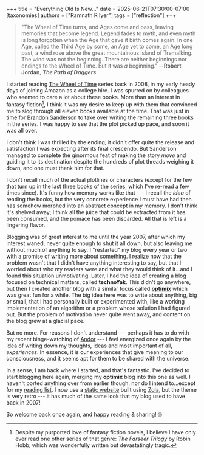 +++
title = "Everything Old Is New..."
date = 2025-06-21T07:30:00-07:00
[taxonomies]
authors = ["Ramnath R Iyer"]
tags = ["reflection"]
+++

> "The Wheel of Time turns, and Ages come and pass, leaving memories that become legend. Legend
> fades to myth, and even myth is long forgotten when the Age that gave it birth comes again. In one
> Age, called the Third Age by some, an Age yet to come, an Age long past, a wind rose above the
> great mountainous island of Tremalking. The wind was not the beginning. There are neither
> beginnings nor endings to the Wheel of Time. But it was *a* beginning." --**Robert Jordan**,
> ***The Path of Daggers***

I started reading [The Wheel of Time](https://en.wikipedia.org/wiki/The_Wheel_of_Time) series back
in 2008, in my early heady days of joining Amazon as a college hire. I was spurred on by colleagues
who seemed to care a lot about these books. More than an interest in fantasy fiction[^1], I think it
was my desire to keep up with them that convinced me to slog through all eleven books available at
the time. That was just in time for [Brandon Sanderson](https://www.brandonsanderson.com) to take
over writing the remaining three books in the series. I was happy to see that the plot picked up
pace, and soon it was all over.

I don't think I was thrilled by the ending; it didn't offer quite the release and satisfaction I was
expecting after its final crescendo. But Sanderson managed to complete the ginormous feat of making
the story *move* and guiding it to its destination despite the hundreds of plot threads weighing it
down, and one must thank him for that.

I don't recall much of the actual plotlines or characters (except for the few that turn up in the
last three books of the series, which I've re-read a few times since). It's funny how memory works
like that --- I recall the *idea* of reading the books, but the very concrete experience I must have
had then has somehow morphed into an abstract concept in my memory. I don't think it's shelved away;
I think all the juice that could be extracted from it has been consumed, and the pomace has been
discarded. All that is left is a lingering flavor.

Blogging was of great interest to me until the year 2007, after which my interest waned, never quite
enough to shut it all down, but also leaving me without much of anything to say. I "restarted" my
blog every year or two with a promise of writing more about something. I realize now that the
problem wasn't that I didn't have anything interesting to say, but that I worried about who my
readers were and what they would think of it...and I found this situation unmotivating. Later, I had
the idea of creating a blog focused on technical matters, called **technoYak**. This didn't go
anywhere, but then I created another blog with a similar focus called
[**optimix**](https://optimix.dev) which was great fun for a while. The big idea here was to write
about anything, big or small, that I had personally built or experimented with, like a working
implementation of an algorithm or a problem whose solution I had figured out. But the problem of
motivation never quite went away, and content on the blog grew at a glacial pace.

But no more. For reasons I don't understand --- perhaps it has to do with my recent binge-watching
of [Andor](https://www.imdb.com/title/tt20603322) --- I feel energized once again by the idea of
writing down my thoughts, ideas and most important of all, *experiences*. In essence, it is our
experiences that give meaning to our consciousness, and it seems apt for them to be shared with the
universe.

In a sense, I am back where I started, and that's fantastic. I've decided to start blogging here
again, merging my **optimix** blog into this one as well. I haven't ported anything over from
earlier though, nor do I intend to...except for my [reading list](/pages/reading-list). I now use a
[static website](https://optimix.dev/2023/12/23/static-website/) built using
[Zola](https://github.com/getzola/zola), but the theme is very retro --- it has much of the same
look that my blog used to have back in 2007!

So welcome back once again, and happy reading & sharing! 🤓

[^1]: Despite my purported love of fantasy fiction novels, I believe I have only ever read one other
    series of that genre: *The Farseer Trilogy* by Robin Hobb, which was wonderfully written but
    devastatingly tragic.
